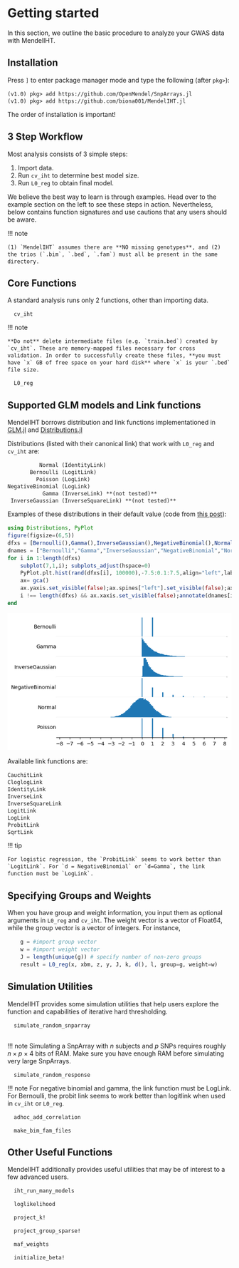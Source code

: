 
# Getting started

In this section, we outline the basic procedure to analyze your GWAS data with MendelIHT. 

## Installation

Press `]` to enter package manager mode and type the following (after `pkg>`):
```
(v1.0) pkg> add https://github.com/OpenMendel/SnpArrays.jl
(v1.0) pkg> add https://github.com/biona001/MendelIHT.jl
```
The order of installation is important!

## 3 Step Workflow

Most analysis consists of 3 simple steps:

1. Import data.
2. Run `cv_iht` to determine best model size.
3. Run `L0_reg` to obtain final model.

We believe the best way to learn is through examples. Head over to the example section on the left to see these steps in action. Nevertheless, below contains function signatures and use cautions that any users should be aware. 

!!! note

    (1) `MendelIHT` assumes there are **NO missing genotypes**, and (2) the trios (`.bim`, `.bed`, `.fam`) must all be present in the same directory. 

## Core Functions

A standard analysis runs only 2 functions, other than importing data.

```@docs
  cv_iht
```   

!!! note 

    **Do not** delete intermediate files (e.g. `train.bed`) created by `cv_iht`. These are memory-mapped files necessary for cross validation. In order to successfully create these files, **you must have `x` GB of free space on your hard disk** where `x` is your `.bed` file size.


```@docs
  L0_reg
```

## Supported GLM models and Link functions

MendelIHT borrows distribution and link functions implementationed in [GLM.jl](http://juliastats.github.io/GLM.jl/stable/) and [Distributions.jl](https://juliastats.github.io/Distributions.jl/stable/)

Distributions (listed with their canonical link) that work with `L0_reg` and `cv_iht` are:

              Normal (IdentityLink)
           Bernoulli (LogitLink)
             Poisson (LogLink)
    NegativeBinomial (LogLink)
               Gamma (InverseLink) **(not tested)**
     InverseGaussian (InverseSquareLink) **(not tested)**

Examples of these distributions in their default value (code from [this post](https://github.com/JuliaStats/GLM.jl/issues/289)):


```julia
using Distributions, PyPlot
figure(figsize=(6,5))
dfxs = [Bernoulli(),Gamma(),InverseGaussian(),NegativeBinomial(),Normal(),Poisson()]
dnames = ["Bernoulli","Gamma","InverseGaussian","NegativeBinomial","Normal","Poisson"]
for i in 1:length(dfxs)
    subplot(7,1,i); subplots_adjust(hspace=0)
    PyPlot.plt.hist(rand(dfxs[i], 100000),-7.5:0.1:7.5,align="left",label="x");xticks(-8:8)
    ax= gca()
    ax.yaxis.set_visible(false);ax.spines["left"].set_visible(false);ax.spines["right"].set_visible(false);ax.spines["top"].set_visible(false)
    i !== length(dfxs) && ax.xaxis.set_visible(false);annotate(dnames[i],xy=[0,0.5],xycoords="axes fraction",ha="right",va="center")
end
```


![png](output_6_0.png)


Available link functions are:

    CauchitLink
    CloglogLink
    IdentityLink
    InverseLink
    InverseSquareLink
    LogitLink
    LogLink
    ProbitLink
    SqrtLink
    
!!! tip
    
    For logistic regression, the `ProbitLink` seems to work better than `LogitLink`. For `d = NegativeBinomial` or `d=Gamma`, the link function must be `LogLink`. 

## Specifying Groups and Weights

When you have group and weight information, you input them as optional arguments in `L0_reg` and `cv_iht`. The weight vector is a vector of Float64, while the group vector is a vector of integers. For instance,

```Julia
    g = #import group vector
    w = #import weight vector
    J = length(unique(g)) # specify number of non-zero groups
    result = L0_reg(x, xbm, z, y, J, k, d(), l, group=g, weight=w)
```

## Simulation Utilities

MendelIHT provides some simulation utilities that help users explore the function and capabilities of iterative hard thresholding. 

```@docs
  simulate_random_snparray
  
```

!!! note
    Simulating a SnpArray with $n$ subjects and $p$ SNPs requires roughly $n \times p \times 4$ bits of RAM. Make sure you have enough RAM before simulating very large SnpArrays.

```@docs
  simulate_random_response
```

!!! note
    For negative binomial and gamma, the link function must be LogLink. For Bernoulli, the probit link seems to work better than logitlink when used in `cv_iht` or `L0_reg`. 

```@docs
  adhoc_add_correlation
```

```@docs
  make_bim_fam_files
```

## Other Useful Functions

MendelIHT additionally provides useful utilities that may be of interest to a few advanced users. 

```@docs
  iht_run_many_models
```

```@docs
  loglikelihood
```

```@docs
  project_k!
```

```@docs
  project_group_sparse!
```

```@docs
  maf_weights
```

```@docs
  initialize_beta!
```


